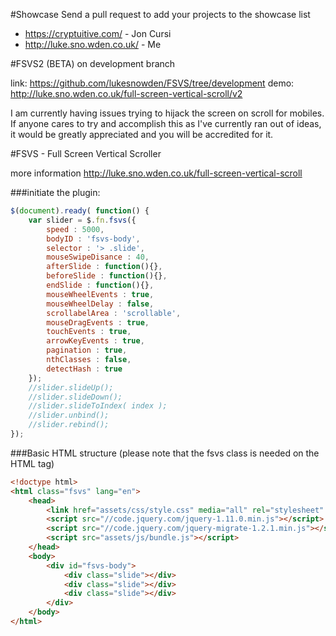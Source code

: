 #Showcase
Send a pull request to add your projects to the showcase list

* https://cryptuitive.com/ - Jon Cursi
* http://luke.sno.wden.co.uk/ - Me

#FSVS2 (BETA) on development branch

link: https://github.com/lukesnowden/FSVS/tree/development
demo: http://luke.sno.wden.co.uk/full-screen-vertical-scroll/v2

I am currently having issues trying to hijack the screen on scroll for mobiles. If anyone cares to try and accomplish this as I've currently ran out of ideas, it would be greatly appreciated and you will be accredited for it.

#FSVS - Full Screen Vertical Scroller

more information http://luke.sno.wden.co.uk/full-screen-vertical-scroll

###initiate the plugin:

```javascript
$(document).ready( function() {
	var slider = $.fn.fsvs({
		speed : 5000,
		bodyID : 'fsvs-body',
		selector : '> .slide',
		mouseSwipeDisance : 40,
		afterSlide : function(){},
		beforeSlide : function(){},
		endSlide : function(){},
		mouseWheelEvents : true,
		mouseWheelDelay : false,
		scrollabelArea : 'scrollable',
		mouseDragEvents : true,
		touchEvents : true,
		arrowKeyEvents : true,
		pagination : true,
		nthClasses : false,
		detectHash : true
	});
	//slider.slideUp();
	//slider.slideDown();
	//slider.slideToIndex( index );
	//slider.unbind();
	//slider.rebind();
});
```

###Basic HTML structure
(please note that the fsvs class is needed on the HTML tag)


```html
<!doctype html>
<html class="fsvs" lang="en">
	<head>
		<link href="assets/css/style.css" media="all" rel="stylesheet" type="text/css" />
        <script src="//code.jquery.com/jquery-1.11.0.min.js"></script>
        <script src="//code.jquery.com/jquery-migrate-1.2.1.min.js"></script>
        <script src="assets/js/bundle.js"></script>
	</head>
	<body>
		<div id="fsvs-body">
			<div class="slide"></div>
			<div class="slide"></div>
			<div class="slide"></div>
		</div>
	</body>
</html>
```
